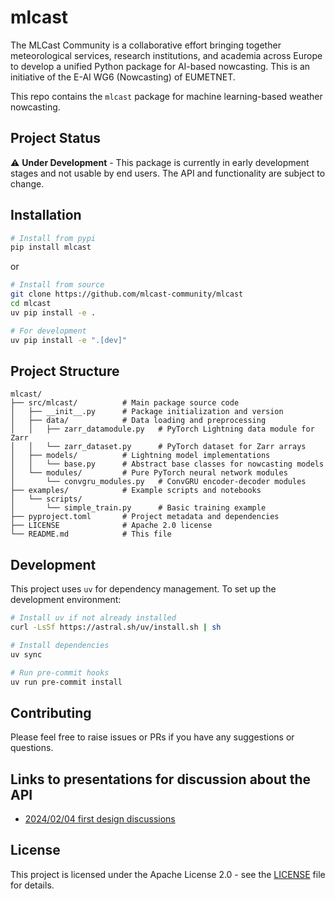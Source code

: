 # mlcast

The MLCast Community is a collaborative effort bringing together meteorological services, research institutions, and academia across Europe to develop a unified Python package for AI-based nowcasting. This is an initiative of the E-AI WG6 (Nowcasting) of EUMETNET.

This repo contains the `mlcast` package for machine learning-based weather nowcasting.

## Project Status

⚠️ **Under Development** - This package is currently in early development stages and not usable by end users. The API and functionality are subject to change.

## Installation
```bash
# Install from pypi
pip install mlcast
```

or
```bash
# Install from source
git clone https://github.com/mlcast-community/mlcast
cd mlcast
uv pip install -e .

# For development
uv pip install -e ".[dev]"
```

## Project Structure

```
mlcast/
├── src/mlcast/          # Main package source code
│   ├── __init__.py      # Package initialization and version
│   ├── data/            # Data loading and preprocessing
│   │   ├── zarr_datamodule.py   # PyTorch Lightning data module for Zarr
│   │   └── zarr_dataset.py      # PyTorch dataset for Zarr arrays
│   ├── models/          # Lightning model implementations
│   │   └── base.py      # Abstract base classes for nowcasting models
│   └── modules/         # Pure PyTorch neural network modules
│       └── convgru_modules.py   # ConvGRU encoder-decoder modules
├── examples/            # Example scripts and notebooks
│   └── scripts/
│       └── simple_train.py      # Basic training example
├── pyproject.toml       # Project metadata and dependencies
├── LICENSE              # Apache 2.0 license
└── README.md            # This file
```

## Development

This project uses `uv` for dependency management. To set up the development environment:

```bash
# Install uv if not already installed
curl -LsSf https://astral.sh/uv/install.sh | sh

# Install dependencies
uv sync

# Run pre-commit hooks
uv run pre-commit install
```

## Contributing

Please feel free to raise issues or PRs if you have any suggestions or questions.

## Links to presentations for discussion about the API

- [2024/02/04 first design discussions](https://docs.google.com/presentation/d/1oWmnyxOfUMWgeQi0XyX4fX9YDMX1vl6h/edit?usp=drive_link&rtpof=true&sd=true)

## License

This project is licensed under the Apache License 2.0 - see the [LICENSE](LICENSE) file for details.
